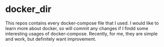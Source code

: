 # docker_dir

This repos contains every docker-compose file that I used.
I would like to learn more about docker, so will commit any changes if I findd some interesting usages of docker-compose.
Recently, for me, they are simple and work, but definitely want improvement.

